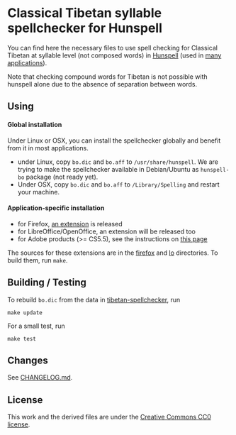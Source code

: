# Classical Tibetan syllable spellchecker for Hunspell

You can find here the necessary files to use spell checking for Classical Tibetan at syllable level (not composed words) in [Hunspell](http://hunspell.sourceforge.net/) (used in [many applications](https://en.wikipedia.org/wiki/Hunspell#Uses)).

Note that checking compound words for Tibetan is not possible with hunspell alone due to the absence of separation between words.

## Using

#### Global installation

Under Linux or OSX, you can install the spellchecker globally and benefit from it in most applications.

- under Linux, copy `bo.dic` and `bo.aff` to `/usr/share/hunspell`. We are trying to make the spellchecker available in Debian/Ubuntu as `hunspell-bo` package (not ready yet).
- Under OSX, copy `bo.dic` and `bo.aff` to `/Library/Spelling` and restart your machine.

#### Application-specific installation

- for Firefox, [an extension](https://addons.mozilla.org/fr/firefox/addon/tibetan-spellchecker/) is released
- for LibreOffice/OpenOffice, an extension will be released too
- for Adobe products (>= CS5.5), see the instructions on [this page](http://blog.napsys.com/2012/11/adding-hyphenation-and-spelling.html)

The sources for these extensions are in the [firefox](firefox/) and [lo](lo/) directories. To build them, run `make`.

## Building / Testing

To rebuild `bo.dic` from the data in [tibetan-spellchecker](https://github.com/eroux/tibetan-spellchecker), run

    make update

For a small test, run

    make test

## Changes

See [CHANGELOG.md](CHANGELOG.md).

## License

This work and the derived files are under the [Creative Commons CC0 license](LICENSE).
